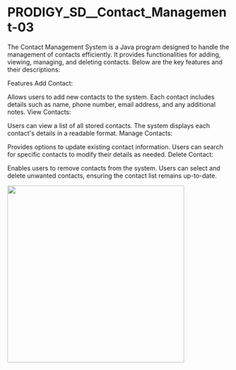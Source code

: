 <h1>PRODIGY_SD__Contact_Management-03
</h1>

The Contact Management System is a Java program designed to handle the management of contacts efficiently. It provides functionalities for adding, viewing, managing, and deleting contacts. Below are the key features and their descriptions:

Features
Add Contact:

Allows users to add new contacts to the system.
Each contact includes details such as name, phone number, email address, and any additional notes.
View Contacts:

Users can view a list of all stored contacts.
The system displays each contact's details in a readable format.
Manage Contacts:

Provides options to update existing contact information.
Users can search for specific contacts to modify their details as needed.
Delete Contact:

Enables users to remove contacts from the system.
Users can select and delete unwanted contacts, ensuring the contact list remains up-to-date.


 <img align="right mt-5 mb-4 min-height:20vh justify-space-between" alt="" width="400" src="https://cdn.dribbble.com/users/409459/screenshots/2286694/cwc.gif">
